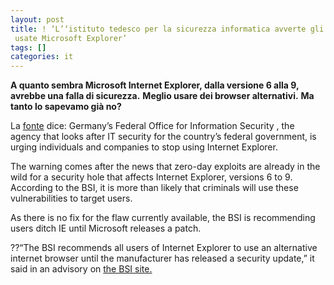 ```yaml
---
layout: post
title: ! ‘L’‘istituto tedesco per la sicurezza informatica avverte gli utenti: non
 usate Microsoft Explorer’
tags: []
categories: it
---
```

**A quanto sembra Microsoft Internet Explorer, dalla versione 6 alla 9, avrebbe una falla di sicurezza.**
**Meglio usare dei browser alternativi.**
**Ma tanto lo sapevamo già no?**

La [fonte](http://www.zdnet.com/germany-warns-users-to-ditch-internet-explorer-over-security-hole-7000004489/) dice:
Germany’s Federal Office for Information Security , the agency that looks after IT security for the country’s federal government, is urging individuals and companies to stop using Internet Explorer.

The warning comes after the news that zero-day exploits are already in the wild for a security hole that affects Internet Explorer, versions 6 to 9. According to the BSI, it is more than likely that criminals will use these vulnerabilities to target users.

As there is no fix for the flaw currently available, the BSI is recommending users ditch IE until Microsoft releases a patch.

??“The BSI recommends all users of Internet Explorer to use an alternative internet browser until the manufacturer has released a security update,” it said in an advisory on [the BSI site.](https://www.bsi.bund.de/ContentBSI/Presse/Pressemitteilungen/Presse2012/Internet%20Explorer%20Warnung%2017092012.html??)
